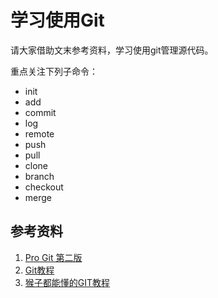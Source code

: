 # 学习使用Git

请大家借助文末参考资料，学习使用git管理源代码。

重点关注下列子命令：

* init
* add
* commit
* log
* remote
* push
* pull
* clone
* branch
* checkout
* merge

## 参考资料

1. [Pro Git 第二版](https://git-scm.com/book/zh/v2)
2. [Git教程](http://www.liaoxuefeng.com/wiki/0013739516305929606dd18361248578c67b8067c8c017b000)
3. [猴子都能懂的GIT教程](http://backlogtool.com/git-guide/cn/)